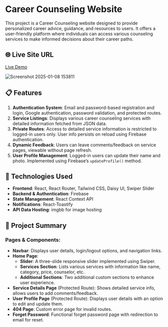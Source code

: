 # Career Counseling Website

This project is a Career Counseling website designed to provide personalized career advice, guidance, and resources to users. It offers a user-friendly platform where individuals can access various counseling services to make informed decisions about their career paths.

## 🌐 Live Site URL
[Live Demo](https://fluffy-manatee-71fb16.netlify.app/)

![Screenshot 2025-01-08 153811](https://github.com/user-attachments/assets/ac38166f-174e-4428-979f-28484033dcba)

## 📋 Features
1. **Authentication System**: Email and password-based registration and login, Google authentication, password validation, and protected routes.
2. **Service Listings**: Displays various career counseling services with detailed information fetched from JSON data.
3. **Private Routes**: Access to detailed service information is restricted to logged-in users only. User info persists on reload using Firebase authentication.
4. **Dynamic Feedback**: Users can leave comments/feedback on service pages, viewable without page refresh.
5. **User Profile Management**: Logged-in users can update their name and photo. Implemented using Firebase’s `updateProfile()` method.

## 📜 Technologies Used
- **Frontend**: React, React Router, Tailwind CSS, Daisy UI, Swiper Slider
- **Backend & Authentication**: Firebase
- **State Management**: React Context API
- **Notifications**: React-Toastify
- **API Data Hosting**: imgbb for image hosting

## 📅 Project Summary
### **Pages & Components**:
- **Navbar**: Displays user details, login/logout options, and navigation links.
- **Home Page**:
  - **Slider**: A three-slide responsive slider implemented using Swiper.
  - **Services Section**: Lists various services with information like name, category, price, counselor, etc.
  - **Additional Sections**: Two additional custom sections to enhance user experience.
- **Service Details Page** (Protected Route): Shows detailed service info, allows users to add comments/feedback.
- **User Profile Page** (Protected Route): Displays user details with an option to edit and update them.
- **404 Page**: Custom error page for invalid routes.
- **Forget Password**: Functional forget password page with redirection to email for reset.

